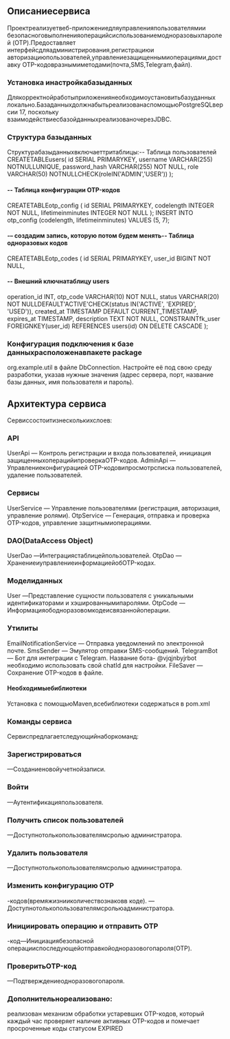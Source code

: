 
## Описаниесервиса

 Проектреализуетвеб-приложениедляуправленияпользователямии
 безопасноговыполненияоперацийсиспользованиемодноразовыхпаролей
 (OTP).Предоставляет интерфейсдляадминистрирования,регистрациюи
 авторизациюпользователей,управлениезащищеннымиоперациями,доставку
 OTP-кодовразнымиметодами(почта,SMS,Telegram,файл).

### Установка инастройкабазыданных
 Длякорректнойработыприложениянеобходимоустановитьбазуданных
 локально.БазаданныхдолжнабытьреализованаспомощьюPostgreSQLверсии
 17, поскольку взаимодействиесбазойданныхреализованочерезJDBC.

### Структура базыданных
 Структурабазыданныхвключаеттритаблицы:-- Таблица пользователей
 CREATETABLEusers(
 id SERIAL PRIMARYKEY,
 username VARCHAR(255) NOTNULLUNIQUE,
 password_hash VARCHAR(255) NOT NULL,
 role VARCHAR(50) NOTNULLCHECK(roleIN('ADMIN','USER'))
 );
 #### -- Таблица конфигурации OTP-кодов
 CREATETABLEotp_config (
 id SERIAL PRIMARYKEY,
 codelength INTEGER NOT NULL,
 lifetimeinminutes INTEGER NOT NULL
 );
INSERT INTO otp_config (codelength, lifetimeinminutes)
 VALUES (5, 7);
 #### -– создадим запись, которую потом будем менять-- Таблица одноразовых кодов
 CREATETABLEotp_codes (
 id SERIAL PRIMARYKEY,
 user_id BIGINT NOT NULL,

#### -- Внешний ключнатаблицу users
 operation_id INT,
 otp_code VARCHAR(10) NOT NULL,
 status VARCHAR(20) NOT NULLDEFAULT'ACTIVE'CHECK(status IN('ACTIVE', 'EXPIRED',
 'USED')),
 created_at TIMESTAMP DEFAULT CURRENT_TIMESTAMP,
 expires_at TIMESTAMP,
 description TEXT NOT NULL,
 CONSTRAINTfk_user FOREIGNKEY(user_id) REFERENCES users(id) ON DELETE CASCADE
 );

### Конфигурация подключения к базе данныхрасположенавпакете package
 org.example.util в файле DbConnection. Настройте её под свою среду разработки,
 указав нужные значения (адрес сервера, порт, название базы данных, имя
 пользователя и пароль).

## Архитектура сервиса
 Сервиссостоитизнесколькихслоев:
 ### API
 UserApi — Контроль регистрации и входа пользователей, инициация
 защищенныхоперацийипроверкаOTP-кодов.
 AdminApi —Управлениеконфигурацией OTP-кодовипросмотрсписка
 пользователей, удаление пользователей.
 ### Сервисы
 UserService — Управление пользователями (регистрация, авторизация,
 управление ролями).
 OtpService — Генерация, отправка и проверка OTP-кодов, управление
 защитнымиоперациями.
 ### DAO(DataAccess Object)
 UserDao —Интеграциястаблицейпользователей.
 OtpDao —ХранениеиуправлениеинформациейобOTP-кодах.
 ### Моделиданных
 User —Представление сущности пользователя с уникальными
 идентификаторами и хэшированнымипаролями.
 OtpCode —Информацияободноразовомкодеисвязаннойоперации.
 ### Утилиты
 EmailNotificationService — Отправка уведомлений по электронной почте.
 SmsSender — Эмулятор отправки SMS-сообщений.
 TelegramBot — Бот для интеграции с Telegram. Название бота- @vjqjnbyjrbot
 необходимо использовать свой chatId для настройки.
 FileSaver — Сохранение OTP-кодов в файле.

#### Необходимыебиблиотеки
 Установка с помощьюMaven,всебиблиотеки содержаться в pom.xml
 ### Команды сервиса
 Сервиспредлагаетследующийнаборкоманд:
 ### Зарегистрироваться
—Созданиеновойучетнойзаписи.
 ### Войти
—Аутентификацияпользователя.
### Получить список пользователей
—Доступнотолькопользователямсролью
 администратора.
### Удалить пользователя
—Доступнотолькопользователямсролью
 администратора.
### Изменить конфигурацию OTP
-кодов(времяжизнииколичествознаковв
 коде). —Доступнотолькопользователямсрольюадминистратора.
### Инициировать операцию и отправить OTP
-код—Инициациябезопасной
 операцииспоследующейотправкойодноразовогопароля(OTP).
### ПроверитьOTP-код
—Подтверждениеодноразовогопароля.
### Дополнительнореализовано:
 реализован механизм обработки устаревших OTP-кодов, который каждый час
 проверяет наличие активных OTP-кодов и помечает просроченные коды
 статусом EXPIRED